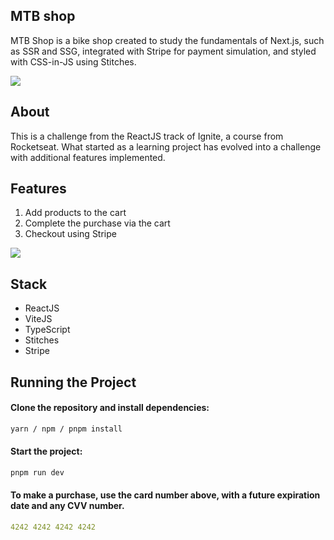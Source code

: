## MTB shop

MTB Shop is a bike shop created to study the fundamentals of Next.js, such as SSR and SSG, integrated with Stripe for payment simulation, and styled with CSS-in-JS using Stitches.

[![](https://labs-com.vercel.app/mtb-shop.png)]()

## About

This is a challenge from the ReactJS track of Ignite, a course from Rocketseat. What started as a learning project has evolved into a challenge with additional features implemented.

## Features

1. Add products to the cart
2. Complete the purchase via the cart
3. Checkout using Stripe

[![](https://labs-com.vercel.app/mtb-shop2.png)]()

## Stack

- ReactJS
- ViteJS
- TypeScript
- Stitches
- Stripe

## Running the Project

#### Clone the repository and install dependencies:

```bash
yarn / npm / pnpm install
```

#### Start the project:

```bash
pnpm run dev
```

#### To make a purchase, use the card number above, with a future expiration date and any CVV number.

```yaml
4242 4242 4242 4242
```
